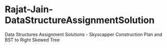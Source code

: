 # Rajat-Jain-DataStructureAssignmentSolution
Data Structures Assignment Solutions - Skyscapper Construction Plan and BST to Right Skewed Tree
